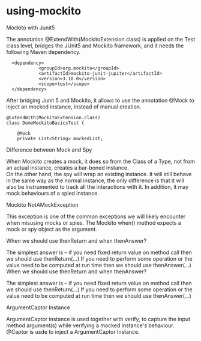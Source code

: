 # using-mockito
Mockito with Junit5

The annotation @ExtendWith(MockitoExtension.class) is applied on the Test class level, bridges the JUnit5 and Mockito framework, and it needs the following Maven dependency.
````
  <dependency>
            <groupId>org.mockito</groupId>
            <artifactId>mockito-junit-jupiter</artifactId>
            <version>3.10.0</version>
            <scope>test</scope>
  </dependency>
 ````

After bridging Junit 5 and Mockito, it allows to use the annotation @Mock to inject an mocked instance, instead of manual creation. 

````
@ExtendWith(MockitoExtension.class)
class DemoMockitoBasicsTest {

    @Mock
    private List<String> mockedList;
````

Difference between Mock and Spy

When Mockito creates a mock, it does so from the Class of a Type, not from an actual instance, creates a bar-boned instance.  
On the other hand, the spy will wrap an existing instance. 
It will still behave in the same way as the normal instance, the only difference is that it will also be instrumented to track all the interactions with it.
In addition, it may mock behaviours of a spied instance. 

Mockito NotAMockException

This exception is one of the common exceptions we will likely encounter when misusing mocks or spies.
The Mockito when() method expects a mock or spy object as the argument.


When we should use thenReturn and when thenAnswer?

The simplest answer is – if you need fixed return value on method call then we should use thenReturn(…)
If you need to perform some operation or the value need to be computed at run time then we should use thenAnswer(…)
When we should use thenReturn and when thenAnswer?

The simplest answer is – if you need fixed return value on method call then we should use thenReturn(…)
If you need to perform some operation or the value need to be computed at run time then we should use thenAnswer(…)

ArgumentCaptor Instance

ArgumentCaptor instance is used together with verify, to capture the input method argument(s) while verifying a mocked instance's behaviour.  
@Captor is usde to inject a ArgumentCaptor Instance. 
